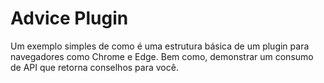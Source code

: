 # Advice Plugin

Um exemplo simples de como é uma estrutura básica de um plugin para navegadores como Chrome e Edge. Bem como, demonstrar um consumo de API que retorna conselhos para você.
